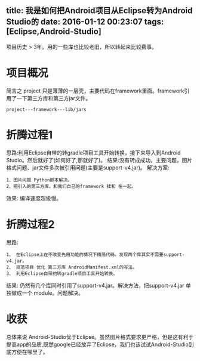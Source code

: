 title: 我是如何把Android项目从Eclipse转为Android Studio的
date: 2016-01-12 00:23:07
tags: [Eclipse,Android-Studio]
---

项目历史 > 3年。用的一些库也比较老旧，所以转起来比较费事。
<!--more-->

# 项目概况
简言之 project 只是薄薄的一层壳，主要代码在framework里面。framework引用了一下第三方库和第三方jar文件。

	project---framework---lib/jars
	
# 折腾过程1
思路:利用Eclipse自带的转gradle项目工具开始转换，接下来导入到Android Studio。然后就好了(如何好了,那就好了)。
结果:没有转成成功。主要问题，图片格式问题、jar文件多次被引用问题(主要是support-v4.jar)。
解决方案:
	
	1、图片问题 Python脚本解决。
	2、把引入的第三方库。和我们自己的framework 揉和 在一起。
效果: 编译速度超级慢。

# 折腾过程2
思路:

	1、 在Eclipse上在不改变先用功能的情况下精简代码。发现两个库其实不需要support-v4.jar。
	2、 规范项目 优化 第三方库 AndroidManifest.xml的写法。
	3、 利用Eclipse自带的转gradle项目工具开始转换。

结果: 仍然有几个库同时引用了support-v4.jar。解决方法，把support-v4.jar 单独做成一个 module。问题解决。

# 收获
总体来说 Android-Studio优于Eclipse。虽然图片格式要求更严格，但是这有利于提高app的品质,既然google已经放弃了Eclipse，我们也该试试Android-Studio到底方便在哪里了。

